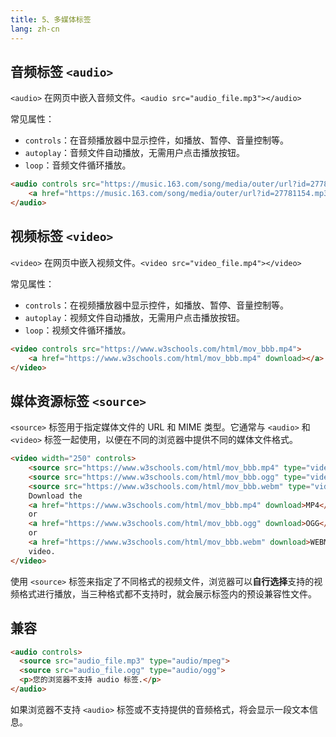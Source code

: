 ```yaml
---
title: 5、多媒体标签
lang: zh-cn
---
```


## 音频标签 `<audio>`

`<audio>` 在网页中嵌入音频文件。`<audio src="audio_file.mp3"></audio>`

常见属性：

- `controls`：在音频播放器中显示控件，如播放、暂停、音量控制等。
- `autoplay`：音频文件自动播放，无需用户点击播放按钮。
- `loop`：音频文件循环播放。

```html
<audio controls src="https://music.163.com/song/media/outer/url?id=27781154.mp3">
    <a href="https://music.163.com/song/media/outer/url?id=27781154.mp3" download></a>
</audio>
```

## 视频标签 `<video>`

`<video>` 在网页中嵌入视频文件。`<video src="video_file.mp4"></video>`

常见属性：

- `controls`：在视频播放器中显示控件，如播放、暂停、音量控制等。
- `autoplay`：视频文件自动播放，无需用户点击播放按钮。
- `loop`：视频文件循环播放。

```html
<video controls src="https://www.w3schools.com/html/mov_bbb.mp4">
    <a href="https://www.w3schools.com/html/mov_bbb.mp4" download></a>
</video>
```

## 媒体资源标签 `<source>`

`<source>` 标签用于指定媒体文件的 URL 和 MIME 类型。它通常与 `<audio>` 和 `<video>` 标签一起使用，以便在不同的浏览器中提供不同的媒体文件格式。

```html
<video width="250" controls>
    <source src="https://www.w3schools.com/html/mov_bbb.mp4" type="video/mp4">
    <source src="https://www.w3schools.com/html/mov_bbb.ogg" type="video/ogg">
    <source src="https://www.w3schools.com/html/mov_bbb.webm" type="video/webm">
    Download the
    <a href="https://www.w3schools.com/html/mov_bbb.mp4" download>MP4</a>
    or
    <a href="https://www.w3schools.com/html/mov_bbb.ogg" download>OGG</a>
    or
    <a href="https://www.w3schools.com/html/mov_bbb.webm" download>WEBM</a>
    video.
</video>
```

使用 `<source>` 标签来指定了不同格式的视频文件，浏览器可以**自行选择**支持的视频格式进行播放，当三种格式都不支持时，就会展示标签内的预设兼容性文件。

## 兼容

```html
<audio controls>
  <source src="audio_file.mp3" type="audio/mpeg">
  <source src="audio_file.ogg" type="audio/ogg">
  <p>您的浏览器不支持 audio 标签.</p>
</audio>
```

如果浏览器不支持 `<audio>` 标签或不支持提供的音频格式，将会显示一段文本信息。

